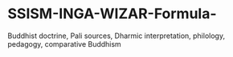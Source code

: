 # SSISM-INGA-WIZAR-Formula-
Buddhist doctrine, Pali sources, Dharmic interpretation, philology, pedagogy, comparative Buddhism
